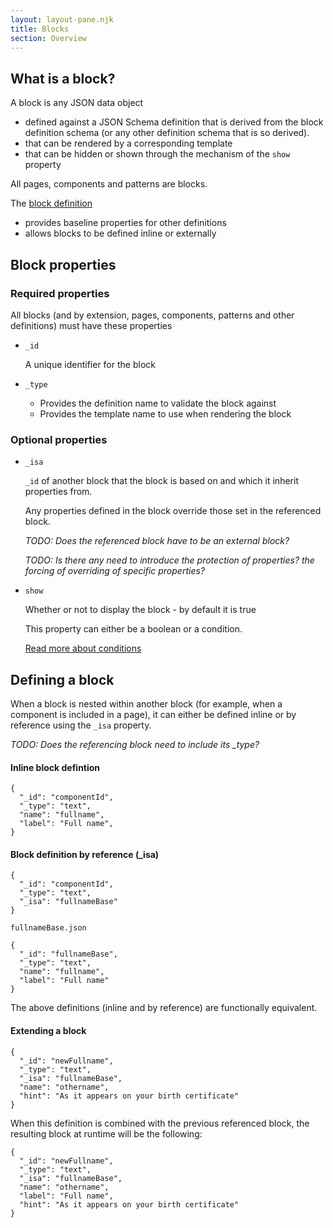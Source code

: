 ```yaml
---
layout: layout-pane.njk
title: Blocks
section: Overview
---
```


## What is a block?

A block is any JSON data object 

- defined against a JSON Schema definition that is derived from the block definition schema (or any other definition schema that is so derived).
- that can be rendered by a corresponding template
- that can be hidden or shown through the mechanism of the `show` property

All pages, components and patterns are blocks.

The [block definition](/definition/block)

- provides baseline properties for other definitions
- allows blocks to be defined inline or externally

## Block properties

### Required properties

All blocks (and by extension, pages, components, patterns and other definitions) must have these properties

- `_id`

  A unique identifier for the block
- `_type`

  - Provides the definition name to validate the block against
  - Provides the template name to use when rendering the block

### Optional properties

- `_isa`

  `_id` of another block that the block is based on and which it inherit properties from.

  Any properties defined in the block override those set in the referenced block.

  *TODO: Does the referenced block have to be an external block?*

  *TODO: Is there any need to introduce the protection of properties? the forcing of overriding of specific properties?*
- `show`

  Whether or not to display the block - by default it is true

  This property can either be a boolean or a condition.
  
  [Read more about conditions](/overview/logic) 


## Defining a block

When a block is nested within another block (for example, when a component is included in a page), it can either be defined inline or by reference using the `_isa` property.

*TODO: Does the referencing block need to include its _type?*

#### Inline block defintion

```
{
  "_id": "componentId",
  "_type": "text",
  "name": "fullname",
  "label": "Full name",
}
```

#### Block definition by reference (_isa)

```
{
  "_id": "componentId",
  "_type": "text",
  "_isa": "fullnameBase"
}
```

`fullnameBase.json`
```
{
  "_id": "fullnameBase",
  "_type": "text",
  "name": "fullname",
  "label": "Full name"
}
```

The above definitions (inline and by reference) are functionally equivalent.

#### Extending a block


```
{
  "_id": "newFullname",
  "_type": "text",
  "_isa": "fullnameBase",
  "name": "othername",
  "hint": "As it appears on your birth certificate"
}
```
When this definition is combined with the previous referenced block, the resulting block at runtime will be the following:

```
{
  "_id": "newFullname",
  "_type": "text",
  "_isa": "fullnameBase",
  "name": "othername",
  "label": "Full name",
  "hint": "As it appears on your birth certificate"
}
```
